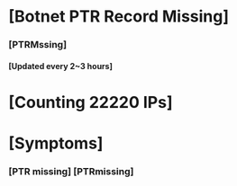 # [Botnet PTR Record Missing]
### [PTRMssing]
#### [Updated every 2~3 hours]

# [Counting 22220 IPs]

# [Symptoms] 
###   [PTR missing] [PTRmissing]
